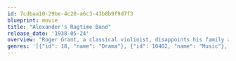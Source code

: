 ```yaml
---
id: 7cdbaa10-29be-4c20-a6c3-43b8b9f9d7f3
blueprint: movie
title: "Alexander's Ragtime Band"
release_date: '1938-05-24'
overview: "Roger Grant, a classical violinist, disappoints his family and teacher when he organizes a jazz band, but he and the band become successful. Roger falls in love with his singer Stella, but his reluctance to lose her leads him to thwart her efforts to become a solo star. When the World War separates them in 1917, Stella marries Roger's best friend Charlie. Roger comes home after the war and an important concert at Carnegie Hall brings the corners of the romantic triangle together."
genres: '[{"id": 18, "name": "Drama"}, {"id": 10402, "name": "Music"}, {"id": 10749, "name": "Romance"}]'
---
```

